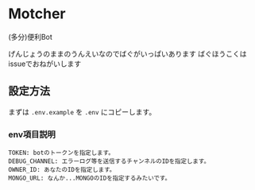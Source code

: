 # Motcher

(多分)便利Bot

げんじょうのままのうんえいなのでばぐがいっぱいあります ばぐほうこくはissueでおねがいします

## 設定方法
まずは `.env.example` を `.env` にコピーします。<br>
### env項目説明
```
TOKEN: botのトークンを指定します。
DEBUG_CHANNEL: エラーログ等を送信するチャンネルのIDを指定します。
OWNER_ID: あなたのIDを指定します。
MONGO_URL: なんか...MONGOのIDを指定するみたいです。
```

